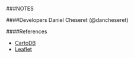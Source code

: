 ###NOTES

####Developers
Daniel Cheseret (@dancheseret)

####References
* [CartoDB](http://cartodb.com/)
* [Leaflet](http://leafletjs.com/)